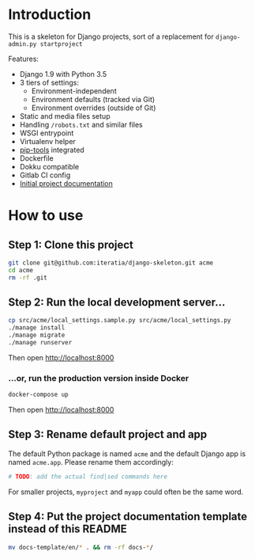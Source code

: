 # Introduction

This is a skeleton for Django projects, sort of a replacement for `django-admin.py startproject`

Features:

* Django 1.9 with Python 3.5
* 3 tiers of settings:
	* Environment-independent
	* Environment defaults (tracked via Git)
	* Environment overrides (outside of Git)
* Static and media files setup
* Handling `/robots.txt` and similar files
* WSGI entrypoint
* Virtualenv helper
* [pip-tools](https://github.com/nvie/pip-tools) integrated
* Dockerfile
* Dokku compatible
* Gitlab CI config
* [Initial project documentation](docs-template/en/README.md)

# How to use

## Step 1: Clone this project

```bash
git clone git@github.com:iteratia/django-skeleton.git acme
cd acme
rm -rf .git
```

## Step 2: Run the local development server...

```bash
cp src/acme/local_settings.sample.py src/acme/local_settings.py
./manage install
./manage migrate
./manage runserver
```

Then open <http://localhost:8000>

### ...or, run the production version inside Docker

```bash
docker-compose up
```

Then open <http://localhost:8000>

## Step 3: Rename default project and app

The default Python package is named `acme` and the default Django app is named `acme.app`. Please rename them accordingly:

```bash
# TODO: add the actual find|sed commands here
```

For smaller projects, `myproject` and `myapp` could often be the same word.

## Step 4: Put the project documentation template instead of this README

```bash
mv docs-template/en/* . && rm -rf docs-*/
```
